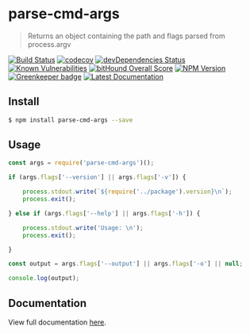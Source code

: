 # parse-cmd-args

> Returns an object containing the path and flags parsed from process.argv

[![Build Status](https://travis-ci.org/neogeek/parse-cmd-args.svg?branch=master)](https://travis-ci.org/neogeek/parse-cmd-args)
[![codecov](https://img.shields.io/codecov/c/github/neogeek/parse-cmd-args/master.svg)](https://codecov.io/gh/neogeek/parse-cmd-args)
[![devDependencies Status](https://david-dm.org/neogeek/parse-cmd-args/dev-status.svg)](https://david-dm.org/neogeek/parse-cmd-args?type=dev)
[![Known Vulnerabilities](https://snyk.io/test/npm/parse-cmd-args/badge.svg)](https://snyk.io/test/npm/parse-cmd-args)
[![bitHound Overall Score](https://www.bithound.io/github/neogeek/parse-cmd-args/badges/score.svg)](https://www.bithound.io/github/neogeek/parse-cmd-args)
[![NPM Version](http://img.shields.io/npm/v/parse-cmd-args.svg?style=flat)](https://www.npmjs.org/package/parse-cmd-args)
[![Greenkeeper badge](https://badges.greenkeeper.io/neogeek/parse-cmd-args.svg)](https://greenkeeper.io/)
[![Latest Documentation](https://doxdox.org/images/badge-flat.svg)](https://doxdox.org/neogeek/parse-cmd-args)

## Install

```bash
$ npm install parse-cmd-args --save
```

## Usage

```javascript
const args = require('parse-cmd-args')();

if (args.flags['--version'] || args.flags['-v']) {

    process.stdout.write(`${require('../package').version}\n`);
    process.exit();

} else if (args.flags['--help'] || args.flags['-h']) {

    process.stdout.write('Usage: \n');
    process.exit();

}

const output = args.flags['--output'] || args.flags['-o'] || null;

console.log(output);
```

## Documentation

View full documentation [here](https://doxdox.org/neogeek/parse-cmd-args).
